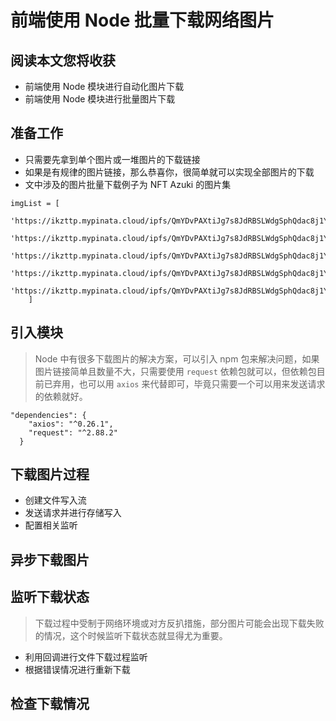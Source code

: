 # 前端使用 Node 批量下载网络图片

## 阅读本文您将收获
* 前端使用 Node 模块进行自动化图片下载
* 前端使用 Node 模块进行批量图片下载

## 准备工作
* 只需要先拿到单个图片或一堆图片的下载链接
* 如果是有规律的图片链接，那么恭喜你，很简单就可以实现全部图片的下载
* 文中涉及的图片批量下载例子为 NFT Azuki 的图片集

```
imgList = [
	'https://ikzttp.mypinata.cloud/ipfs/QmYDvPAXtiJg7s8JdRBSLWdgSphQdac8j1YuQNNxcGE1hg/1.png',
	'https://ikzttp.mypinata.cloud/ipfs/QmYDvPAXtiJg7s8JdRBSLWdgSphQdac8j1YuQNNxcGE1hg/2.png',
	'https://ikzttp.mypinata.cloud/ipfs/QmYDvPAXtiJg7s8JdRBSLWdgSphQdac8j1YuQNNxcGE1hg/3.png',
	'https://ikzttp.mypinata.cloud/ipfs/QmYDvPAXtiJg7s8JdRBSLWdgSphQdac8j1YuQNNxcGE1hg/4.png',
	'https://ikzttp.mypinata.cloud/ipfs/QmYDvPAXtiJg7s8JdRBSLWdgSphQdac8j1YuQNNxcGE1hg/5.png'
	]
```

## 引入模块

> Node 中有很多下载图片的解决方案，可以引入 npm 包来解决问题，如果图片链接简单且数量不大，只需要使用 `request` 依赖包就可以，但依赖包目前已弃用，也可以用 `axios` 来代替即可，毕竟只需要一个可以用来发送请求的依赖就好。

```
"dependencies": {
	"axios": "^0.26.1",
	"request": "^2.88.2" 
  }
```

## 下载图片过程
* 创建文件写入流
* 发送请求并进行存储写入
* 配置相关监听

## 异步下载图片

## 监听下载状态
> 下载过程中受制于网络环境或对方反扒措施，部分图片可能会出现下载失败的情况，这个时候监听下载状态就显得尤为重要。

* 利用回调进行文件下载过程监听
* 根据错误情况进行重新下载

## 检查下载情况